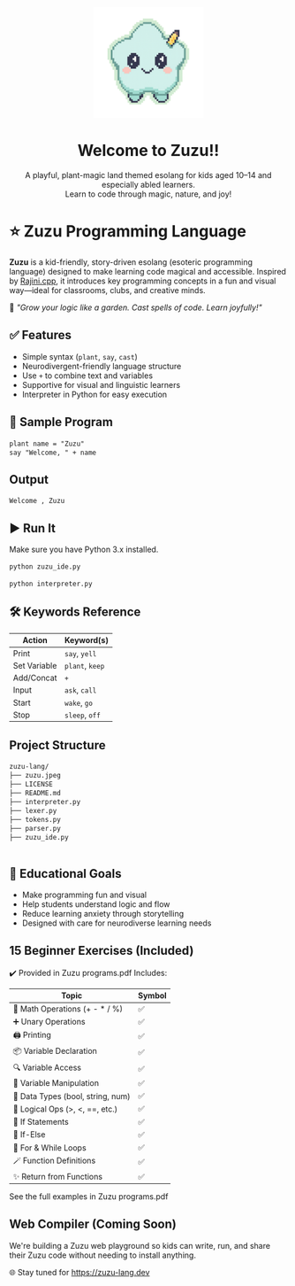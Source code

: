 
<p align="center">
  <img src="icon.png" alt="Zuzu Logo" width="200"/>
</p>

<h1 align="center">Welcome to Zuzu!!</h1>

<p align="center">
  A playful, plant-magic land themed esolang for kids aged 10–14 and especially abled learners. <br>
  Learn to code through magic, nature, and joy!
</p>


# ⭐ Zuzu Programming Language

**Zuzu** is a kid-friendly, story-driven esolang (esoteric programming language) designed to make learning code magical and accessible. Inspired by [Rajini.cpp](https://github.com/AmruthPillai/rajini.cpp), it introduces key programming concepts in a fun and visual way—ideal for classrooms, clubs, and creative minds.

🌱 *"Grow your logic like a garden. Cast spells of code. Learn joyfully!"*

## ✅ Features


-  Simple syntax (`plant`, `say`, `cast`)
-  Neurodivergent-friendly language structure
-  Use `+` to combine text and variables
-  Supportive for visual and linguistic learners
-  Interpreter in Python for easy execution

## 🧪 Sample Program
```zuzu
plant name = "Zuzu"
say "Welcome, " + name
```
## Output

```
Welcome , Zuzu

```
## ▶️ Run It

Make sure you have Python 3.x installed.

```bash
python zuzu_ide.py
```
```
python interpreter.py
```

## 🛠 Keywords Reference

| Action        | Keyword(s)        |
|---------------|-------------------|
| Print         | `say`, `yell`     |
| Set Variable  | `plant`, `keep`   |
| Add/Concat    | `+`               |
| Input         | `ask`, `call`     |
| Start         | `wake`, `go`      |
| Stop          | `sleep`, `off`    |

## Project Structure
```
zuzu-lang/
├── zuzu.jpeg             
├── LICENSE              
├── README.md            
├── interpreter.py       
├── lexer.py
├── tokens.py
├── parser.py
├── zuzu_ide.py


```

## 🧠 Educational Goals

- Make programming fun and visual
- Help students understand logic and flow
- Reduce learning anxiety through storytelling
- Designed with care for neurodiverse learning needs

## 15 Beginner Exercises (Included)
✔️ Provided in Zuzu programs.pdf
Includes:

| Topic                             | Symbol |
| --------------------------------- | ------ |
| 🧮 Math Operations (+ - \* / %)   | ✅      |
| ➕ Unary Operations                | ✅      |
| 🖨️ Printing                      | ✅      |
| 📦 Variable Declaration           | ✅      |
| 🔍 Variable Access                | ✅      |
| 🔁 Variable Manipulation          | ✅      |
| 🔢 Data Types (bool, string, num) | ✅      |
| 🔎 Logical Ops (>, <, ==, etc.)   | ✅      |
| 🔀 If Statements                  | ✅      |
| 🔁 If-Else                        | ✅      |
| 🔂 For & While Loops              | ✅      |
| 🪄 Function Definitions           | ✅      |
| ✨ Return from Functions           | ✅      |

See the full examples in Zuzu programs.pdf

## Web Compiler (Coming Soon)
We're building a Zuzu web playground so kids can write, run, and share their Zuzu code without needing to install anything.

🌐 Stay tuned for https://zuzu-lang.dev

